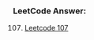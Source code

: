 ### LeetCode Answer:

107. [Leetcode 107](http://www.liushupeng.cn/posts/107.-%E4%BA%8C%E5%8F%89%E6%A0%91%E7%9A%84%E5%B1%82%E6%AC%A1%E9%81%8D%E5%8E%86-II/) 
